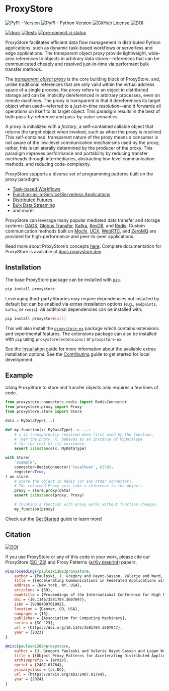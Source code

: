 # ProxyStore

![PyPI - Version](https://img.shields.io/pypi/v/proxystore)
![PyPI - Python Version](https://img.shields.io/pypi/pyversions/proxystore)
![GitHub License](https://img.shields.io/github/license/proxystore/proxystore)
[![DOI](https://zenodo.org/badge/DOI/10.5281/zenodo.8077899.svg)](https://doi.org/10.5281/zenodo.8077899)

[![docs](https://github.com/proxystore/proxystore/actions/workflows/docs.yml/badge.svg)](https://github.com/proxystore/proxystore/actions/workflows/docs.yml)
[![tests](https://github.com/proxystore/proxystore/actions/workflows/tests.yml/badge.svg?label=tests)](https://github.com/proxystore/proxystore/actions)
[![pre-commit.ci status](https://results.pre-commit.ci/badge/github/proxystore/proxystore/main.svg)](https://results.pre-commit.ci/latest/github/proxystore/proxystore/main)

ProxyStore facilitates efficient data flow management in distributed Python applications, such as dynamic task-based workflows or serverless and edge applications.
The transparent object proxy provide lightweight, wide-area references to objects in arbitrary data stores—references that can be communicated cheaply and resolved just-in-time via performant bulk transfer methods.

The [*transparent object proxy*](https://docs.proxystore.dev/latest/concepts/proxy/) is the core building block of ProxyStore, and, unlike traditional references that are only valid within the virtual address space of a single process, the proxy refers to an object in distributed storage and can be implicitly dereferenced in arbitrary processes, even on remote machines.
The proxy is transparent in that it dereferences its target object when used—referred to a *just-in-time resolution*—and it forwards all operations on itself to its target object.
This paradigm results in the best of both pass-by-reference and pass-by-value semantics.

A proxy is initialized with a *factory*, a self-contained callable object that returns the target object when invoked, such as when the proxy is resolved.
This self-contained, transparent nature of the proxy means a consumer is not aware of the low-level communication mechanisms used by the proxy; rather, this is unilaterally determined by the producer of the proxy.
This paradigm improves performance and portability by reducing transfer overheads through intermediaries, abstracting low-level communication methods, and reducing code-complexity.

ProxyStore supports a diverse set of programming patterns built on the proxy paradigm:

* [Task-based Workflows](https://arxiv.org/abs/2303.08803)
* [Function-as-a-Service/Serverless Applications](https://docs.proxystore.dev/latest/guides/globus-compute/)
* [Distributed Futures](https://docs.proxystore.dev/latest/guides/proxy-futures/)
* [Bulk Data Streaming](https://docs.proxystore.dev/latest/guides/streaming/)
* and more!

ProxyStore can leverage many popular mediated data transfer and storage systems:
[DAOS](https://docs.daos.io/v2.4/),
[Globus Transfer](https://www.globus.org/data-transfer),
[Kafka](https://kafka.apache.org/),
[KeyDB](https://docs.keydb.dev/), and
[Redis](https://redis.io/).
Custom communication methods built on
[Mochi](https://mochi.readthedocs.io/en/latest/margo.html),
[UCX](https://openucx.org/),
[WebRTC](https://webrtc.org/), and
[ZeroMQ](https://zeromq.org/)
are provided for high-performance and peer-to-peer applications.

Read more about ProxyStore's concepts [here](https://docs.proxystore.dev/latest/concepts/).
Complete documentation for ProxyStore is available at
[docs.proxystore.dev](https://docs.proxystore.dev).

## Installation

The base ProxyStore package can be installed with [`pip`](https://pip.pypa.io/en/stable/).
```bash
pip install proxystore
```

Leveraging third-party libraries may require dependencies not installed by default but can be enabled via extras installation options (e.g., `endpoints`, `kafka`, or `redis`).
*All* additional dependencies can be installed with:
```bash
pip install proxystore[all]
```
This will also install the [`proxystore-ex`](https://extensions.proxystore.dev/)
package which contains extensions and experimental features.
The extensions package can also be installed with `pip` using
`proxystore[extensions]` or `proxystore-ex`.

See the [Installation](https://docs.proxystore.dev/latest/installation) guide
for more information about the available extras installation options.
See the [Contributing](https://docs.proxystore.dev/latest/contributing) guide
to get started for local development.

## Example

Using ProxyStore to store and transfer objects only requires a few lines of code.

```python
from proxystore.connectors.redis import RedisConnector
from proxystore.proxy import Proxy
from proxystore.store import Store

data = MyDataType(...)

def my_function(x: MyDataType) -> ...:
    # x is transparently resolved when first used by the function.
    # Then the proxy, x, behaves as an instance of MyDataType
    # for the rest of its existence.
    assert isinstance(x, MyDataType)

with Store(
    'example',
    connector=RedisConnector('localhost', 6379),
    register=True,
) as store:
    # Store the object in Redis (or any other connector).
    # The returned Proxy acts like a reference to the object.
    proxy = store.proxy(data)
    assert isinstance(proxy, Proxy)

    # Invoking a function with proxy works without function changes.
    my_function(proxy)
```

Check out the [Get Started](https://docs.proxystore.dev/latest/get-started)
guide to learn more!

## Citation

[![DOI](https://zenodo.org/badge/DOI/10.5281/zenodo.8077899.svg)](https://doi.org/10.5281/zenodo.8077899)

If you use ProxyStore or any of this code in your work, please cite our ProxyStore ([SC '23](https://dl.acm.org/doi/10.1145/3581784.3607047)) and Proxy Patterns ([arXiv preprint](https://arxiv.org/abs/2407.01764)) papers.
```bib
@inproceedings{pauloski2023proxystore,
    author = {Pauloski, J. Gregory and Hayot-Sasson, Valerie and Ward, Logan and Hudson, Nathaniel and Sabino, Charlie and Baughman, Matt and Chard, Kyle and Foster, Ian},
    title = {{Accelerating Communications in Federated Applications with Transparent Object Proxies}},
    address = {New York, NY, USA},
    articleno = {59},
    booktitle = {Proceedings of the International Conference for High Performance Computing, Networking, Storage and Analysis},
    doi = {10.1145/3581784.3607047},
    isbn = {9798400701092},
    location = {Denver, CO, USA},
    numpages = {15},
    publisher = {Association for Computing Machinery},
    series = {SC '23},
    url = {https://doi.org/10.1145/3581784.3607047},
    year = {2023}
}

@misc{pauloski2024proxystore,
    author = {J. Gregory Pauloski and Valerie Hayot-Sasson and Logan Ward and Alexander Brace and André Bauer and Kyle Chard and Ian Foster},
    title = {{Object Proxy Patterns for Accelerating Distributed Applications}},
    archiveprefix = {arXiv},
    eprint = {2407.01764},
    primaryclass = {cs.DC},
    url = {https://arxiv.org/abs/2407.01764},
    year = {2024}
}
```
